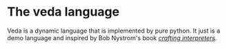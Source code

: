 # The veda language
Veda is a dynamic language that is implemented by pure python. 
It just is a demo language and inspired by Bob Nystrom's book *[crafting interpreters](https://github.com/munificent/craftinginterpreters)*.

